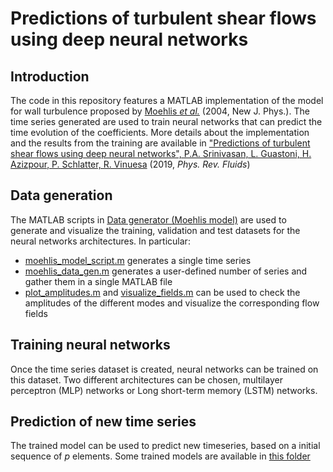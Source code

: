 # Predictions of turbulent shear flows using deep neural networks

## Introduction

The code in this repository features a MATLAB implementation of the model for wall turbulence proposed by [Moehlis *et al.*](https://iopscience.iop.org/article/10.1088/1367-2630/6/1/056/meta) (2004, New J. Phys.). The time series generated are used to train neural networks that can predict the time evolution of the coefficients. More details about the implementation and the results from the training are available in ["Predictions of turbulent shear flows using deep neural networks", P.A. Srinivasan, L. Guastoni, H. Azizpour, P. Schlatter, R. Vinuesa](https://www.researchgate.net/publication/332495603_Predictions_of_turbulent_shear_flows_using_deep_neural_networks) (2019, *Phys. Rev. Fluids*)

## Data generation

The MATLAB scripts in [Data generator (Moehlis model)](https://github.com/lguas/Deepturb/tree/master/Data%20generator%20(Moehlis%20model)) are used to generate and visualize the training, validation and test datasets for the neural networks architectures. In particular:
* [moehlis_model_script.m](https://github.com/lguas/Deepturb/blob/master/Data%20generator%20(Moehlis%20model)/moehlis_model_script.m) generates a single time series
* [moehlis_data_gen.m](https://github.com/lguas/Deepturb/blob/master/Data%20generator%20(Moehlis%20model)/moehlis_data_gen.m) generates a user-defined number of series and gather them in a single MATLAB file
* [plot_amplitudes.m](https://github.com/lguas/Deepturb/blob/master/Data%20generator%20(Moehlis%20model)/plot_amplitudes.m) and [visualize_fields.m](https://github.com/lguas/Deepturb/blob/master/Data%20generator%20(Moehlis%20model)/visualize_fields.m) can be used to check the amplitudes of the different modes and visualize the corresponding flow fields

## Training neural networks

Once the time series dataset is created, neural networks can be trained on this dataset. Two different architectures can be chosen, multilayer perceptron (MLP) networks or Long short-term memory (LSTM) networks.

## Prediction of new time series

The trained model can be used to predict new timeseries, based on a initial sequence of *p* elements. Some trained models are available in [this folder](https://github.com/lguas/Deepturb/tree/master/Neural%20networks%20models/trained_nn_models)
